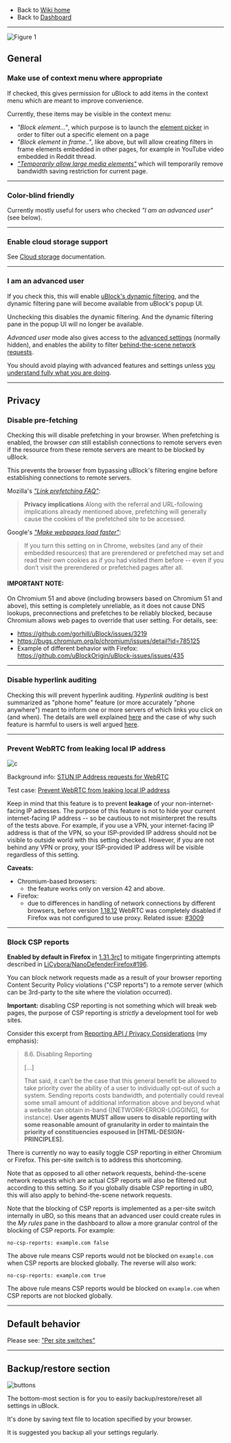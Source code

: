 - Back to [Wiki home](./)
- Back to [Dashboard](./Dashboard)

***

![Figure 1](https://user-images.githubusercontent.com/585534/92238602-92da5800-ee87-11ea-96ca-042fd9a6a7f7.png)

## General

### Make use of context menu where appropriate

If checked, this gives permission for uBlock to add items in the context menu which are meant to improve convenience.

Currently, these items may be visible in the context menu:
- _"Block element..."_, which purpose is to launch the [element picker](./Element-picker) in order to filter out a specific element on a page
- _"Block element in frame.."_, like above, but will allow creating filters in frame elements embedded in other pages, for example in YouTube video embedded in Reddit thread.
- [_"Temporarily allow large media elements"_](./Per-site-switches#no-large-media-elements) which will temporarily remove bandwidth saving restriction for current page.

***

### Color-blind friendly

Currently mostly useful for users who checked _"I am an advanced user"_ (see below).

***

### Enable cloud storage support

See [Cloud storage](./Cloud-storage) documentation.

***

### I am an advanced user

If you check this, this will enable [uBlock's dynamic filtering](./Dynamic-filtering), and the dynamic filtering pane will become available from uBlock's popup UI.

Unchecking this disables the dynamic filtering. And the dynamic filtering pane in the popup UI will no longer be available.

_Advanced user_ mode also gives access to the [advanced settings](./Advanced-settings) (normally hidden), and enables the ability to filter [behind-the-scene network requests](./Behind-the-scene-network-requests).

You should avoid playing with advanced features and settings unless [you understand fully what you are doing](./Advanced-user-features).

***

## Privacy

### Disable pre-fetching

Checking this will disable prefetching in your browser. When prefetching is enabled, the browser _can_ still establish connections to remote servers even if the resource from these remote servers are meant to be blocked by uBlock.

This prevents the browser from bypassing uBlock's filtering engine before establishing connections to remote servers.

Mozilla's [_"Link prefetching FAQ"_](https://developer.mozilla.org/docs/Web/HTTP/Link_prefetching_FAQ):

> **Privacy implications** Along with the referral and URL-following implications already mentioned above, prefetching will generally cause the cookies of the prefetched site to be accessed.

Google's [_"Make webpages load faster"_](https://support.google.com/chrome/answer/1385029):

> If you turn this setting on in Chrome, websites (and any of their embedded resources) that are prerendered or prefetched may set and read their own cookies as if you had visited them before -- even if you don’t visit the prerendered or prefetched pages after all.

#### **IMPORTANT NOTE:**
On Chromium 51 and above (including browsers based on Chromium 51 and above), this setting is completely unreliable, as it does not cause DNS lookups, preconnections and prefetches to be reliably blocked, because Chromium allows web pages to override that user setting. For details, see:
- <https://github.com/gorhill/uBlock/issues/3219>
- <https://bugs.chromium.org/p/chromium/issues/detail?id=785125>
- Example of different behavior with Firefox: <https://github.com/uBlockOrigin/uBlock-issues/issues/435>

***

### Disable hyperlink auditing

Checking this will prevent hyperlink auditing. _Hyperlink auditing_ is best summarized as "phone home" feature (or more accurately "phone anywhere") meant to inform one or more servers of which links you click on (and when). The details are well explained [here](https://www.wilderssecurity.com/threads/hyperlink-auditing-aka-a-ping-and-beacon-aka-navigator-sendbeacon.364904/) and the case of why such feature is harmful to users is well argued [here](https://www.wilderssecurity.com/threads/major-browsers-to-prevent-disabling-of-click-tracking-privacy-risk.415381/#post-2822723).

***

### Prevent WebRTC from leaking local IP address

![c](https://cloud.githubusercontent.com/assets/585534/8344622/0ce20cc4-1ab2-11e5-8f46-a0a387c91d63.png)

Background info: [STUN IP Address requests for WebRTC](https://github.com/diafygi/webrtc-ips)

Test case: [Prevent WebRTC from leaking local IP address](./Prevent-WebRTC-from-leaking-local-IP-address)

Keep in mind that this feature is to prevent **leakage** of your non-internet-facing IP adresses. The purpose of this feature is not to hide your current internet-facing IP address -- so be cautious to not misinterpret the results of the tests above. For example, if you use a VPN, your internet-facing IP address is that of the VPN, so your ISP-provided IP address should not be visible to outside world with this setting checked. However, if you are not behind any VPN or proxy, your ISP-provided IP address will be visible regardless of this setting.

**Caveats:**
- Chromium-based browsers: 
   - the feature works only on version 42 and above.
- Firefox: 
   - due to differences in handling of network connections by different browsers, before version [1.18.12](https://github.com/gorhill/uBlock/commit/977178bef23c7711a050181be979a4668bfebcfb) WebRTC was completely disabled if Firefox was not configured to use proxy. Related issue: [#3009](https://github.com/gorhill/uBlock/issues/3009#issuecomment-329798696)

***

### Block CSP reports

**Enabled by default in Firefox** in [1.31.3rc1](https://github.com/gorhill/uBlock/commit/bc9b8a13300d7a6de93d0632369be15b05b7646e) to mitigate fingerprinting attempts described in [LiCybora/NanoDefenderFirefox#196](https://github.com/LiCybora/NanoDefenderFirefox/issues/196).

You can block network requests made as a result of your browser reporting Content Security Policy violations ("CSP reports") to a remote server (which can be 3rd-party to the site where the violation occurred).

**Important:** disabling CSP reporting is not something which will break web pages, the purpose of CSP reporting is _strictly_ a development tool for web sites.

Consider this excerpt from [Reporting API / Privacy Considerations](http://wicg.github.io/reporting/#privacy) (my emphasis):

> 8.6. Disabling Reporting
> 
> [...]
> 
> That said, it can’t be the case that this general benefit be allowed to take priority over the ability of a user to individually opt-out of such a system. Sending reports costs bandwidth, and potentially could reveal some small amount of additional information above and beyond what a website can obtain in-band ([NETWORK-ERROR-LOGGING], for instance). **User agents MUST allow users to disable reporting with some reasonable amount of granularity in order to maintain the priority of constituencies espoused in [HTML-DESIGN-PRINCIPLES].**

There is currently no way to easily toggle CSP reporting in either Chromium or Firefox. This per-site switch is to address this shortcoming.

Note that as opposed to all other network requests, behind-the-scene network requests which are actual CSP reports will also be filtered out according to this setting. So if you globally disable CSP reporting in uBO, this will also apply to behind-the-scene network requests.

Note that the blocking of CSP reports is implemented as a per-site switch internally in uBO, so this means that an advanced user could create rules in the _My rules_ pane in the dashboard to allow a more granular control of the blocking of CSP reports. For example:

    no-csp-reports: example.com false

The above rule means CSP reports would not be blocked on `example.com` when CSP reports are blocked globally. The reverse will also work:

    no-csp-reports: example.com true

The above rule means CSP reports would be blocked on `example.com` when CSP reports are not blocked globally.

***

## Default behavior

Please see: ["Per site switches"](./Per-site-switches)

***

## Backup/restore section

![buttons](https://user-images.githubusercontent.com/585534/80806433-af3c5000-8b88-11ea-9f8c-bbd9fb3df9d7.png)

The bottom-most section is for you to easily backup/restore/reset all settings in uBlock.

It's done by saving text file to location specified by your browser.

It is suggested you backup all your settings regularly.
